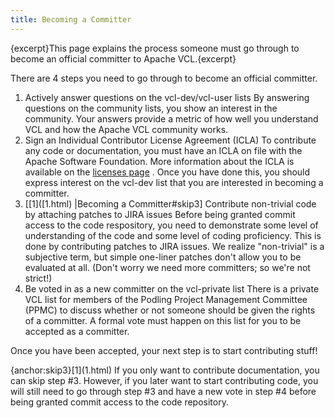 ```yaml
---
title: Becoming a Committer
---
```


{excerpt}This page explains the process someone must go through to become
an official committer to Apache VCL.{excerpt}

There are 4 steps you need to go through to become an official committer.

1. Actively answer questions on the vcl-dev/vcl-user lists
By answering questions on the community lists, you show an interest in the
community. Your answers provide a metric of how well you understand VCL and
how the Apache VCL community works.
1. Sign an Individual Contributor License Agreement (ICLA)
To contribute any code or documentation, you must have an ICLA on file with
the Apache Software Foundation. More information about the ICLA is
available on the [licenses page](https://www.apache.org/licenses/#clas)
. Once you have done this, you should express interest on the vcl-dev list
that you are interested in becoming a committer.
1. [\[1\](\[1\.html)
|Becoming a Committer#skip3] Contribute non-trivial code by attaching
patches to JIRA issues
Before being granted commit access to the code respository, you need to
demonstrate some level of understanding of the code and some level of
coding proficiency. This is done by contributing patches to JIRA issues. We
realize "non-trivial" is a subjective term, but simple one-liner patches
don't allow you to be evaluated at all. (Don't worry we need more
committers; so we're not strict!)
1. Be voted in as a new committer on the vcl-private list
There is a private VCL list for members of the Podling Project Management
Committee (PPMC) to discuss whether or not someone should be given the
rights of a committer. A formal vote must happen on this list for you to be
accepted as a committer.

Once you have been accepted, your next step is to start contributing stuff!

{anchor:skip3}\[1\](1\.html)
 If you only want to contribute documentation, you can skip step #3.
However, if you later want to start contributing code, you will still need
to go through step #3 and have a new vote in step #4 before being granted
commit access to the code repository.
